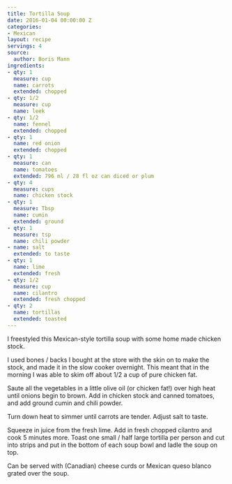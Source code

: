 ```yaml
---
title: Tortilla Soup
date: 2016-01-04 00:00:00 Z
categories:
- Mexican
layout: recipe
servings: 4
source:
  author: Boris Mann
ingredients:
- qty: 1
  measure: cup
  name: carrots
  extended: chopped
- qty: 1/2
  measure: cup
  name: leek
- qty: 1/2
  name: fennel
  extended: chopped
- qty: 1
  name: red onion
  extended: chopped
- qty: 1
  measure: can
  name: tomatoes
  extended: 796 ml / 28 fl oz can diced or plum
- qty: 4
  measure: cups
  name: chicken stock
- qty: 1
  measure: Tbsp
  name: cumin
  extended: ground
- qty: 1
  measure: tsp
  name: chili powder
- name: salt
  extended: to taste
- qty: 1
  name: lime
  extended: fresh
- qty: 1/2
  measure: cup
  name: cilantro
  extended: fresh chopped
- qty: 2
  name: tortillas
  extended: toasted
---
```


I freestyled this Mexican-style tortilla soup with some home made chicken stock.

I used bones / backs I bought at the store with the skin on to make the stock, and made it in the slow cooker overnight. This meant that in the morning I was able to skim off about 1/2 a cup of pure chicken fat.

Saute all the vegetables in a little olive oil (or chicken fat!) over high heat until onions begin to brown. Add in chicken stock and canned tomatoes, and add ground cumin and chili powder.

Turn down heat to simmer until carrots are tender. Adjust salt to taste.

Squeeze in juice from the fresh lime. Add in fresh chopped cilantro and cook 5 minutes more. Toast one small / half large tortilla per person and cut into strips and put in the bottom of each soup bowl and ladle the soup on top.

Can be served with (Canadian) cheese curds or Mexican queso blanco grated over the soup.
